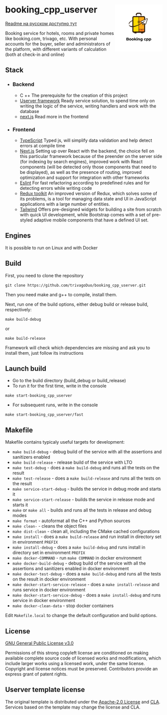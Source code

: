 # booking_cpp_userver <img src="./frontend/public/Logo.png" align='right' width="30%">
[Readme на русском доступно тут](./README_RU.md)

Booking service for hotels, rooms and private homes like booking.com, trivago, etc. With
personal accounts for the buyer, seller and administrators of the platform, with different variants of calculation (both at check-in and online)

## Stack

- ### Backend
    - C ++
      The prerequisite for the creation of this project
    - [Userver framework](https://github.com/userver-framework/userver)
      Ready service solution, to spend time only on writing the logic of the service, writing handlers and work with the database
    - [next.js](https://nextjs.org/)
      Read more in the frontend
- ### Frontend
    - [TypeScript](https://www.typescriptlang.org/)
      Typed js, will simplify data validation and help detect errors at compile time
    - [Next.js](https://nextjs.org/)
      Setting up over React with the backend, the choice fell on this particular framework because of the preender on the server side
  (for indexing by search engines), improved work with React components (will be detected only those components that need to be displayed),
  as well as the presence of routing, improved optimization and support for integration with other frameworks
    - [Eslint](https://eslint.org/)
      For fast refactoring according to predefined rules and for detecting errors while writing code
    - [Redux toolkit](https://redux-toolkit.js.org/)
      An improved version of Redux, which solves some of its problems, is a tool for managing data state and UI in JavaScript applications with a large number of entities.
    - [Tailwind](https://tailwindcss.com/)
      Offers pre-designed widgets for building a site from scratch with quick UI development, while Bootstrap comes with a set of pre-styled
  adaptive mobile components that have a defined UI set.
      

## Engines

It is possible to run on Linux and with Docker

## Build
First, you need to clone the repository
```
git clone https://github.com/trivagoDuo/booking_cpp_userver.git
```
Then you need make and g++ to compile, install them.

Next, run one of the build options, either debug build or release build, respectively:
```
make build-debug
```

or

```
make build-release
```

Framework will check which dependencies are missing and ask you to install them, just follow its instructions

## Launch build

- Go to the build directory (build_debug or build_release)
- To run it for the first time, write in the console
```
make start-booking_cpp_userver
```
- For subsequent runs, write in the console
```
make start-booking_cpp_userver/fast
```

## Makefile

Makefile contains typicaly useful targets for development:

* `make build-debug` - debug build of the service with all the assertions and sanitizers enabled
* `make build-release` - release build of the service with LTO
* `make test-debug` - does a `make build-debug` and runs all the tests on the result
* `make test-release` - does a `make build-release` and runs all the tests on the result
* `make service-start-debug` - builds the service in debug mode and starts it
* `make service-start-release` - builds the service in release mode and starts it
* `make` or `make all` - builds and runs all the tests in release and debug modes
* `make format` - autoformat all the C++ and Python sources
* `make clean-` - cleans the object files
* `make dist-clean` - clean all, including the CMake cached configurations
* `make install` - does a `make build-release` and run install in directory set in environment `PREFIX`
* `make install-debug` - does a `make build-debug` and runs install in directory set in environment `PREFIX`
* `make docker-COMMAND` - run `make COMMAND` in docker environment
* `make docker-build-debug` - debug build of the service with all the assertions and sanitizers enabled in docker environment
* `make docker-test-debug` - does a `make build-debug` and runs all the tests on the result in docker environment
* `make docker-start-service-release` - does a `make install-release` and runs service in docker environment
* `make docker-start-service-debug` - does a `make install-debug` and runs service in docker environment
* `make docker-clean-data` - stop docker containers

Edit `Makefile.local` to change the default configuration and build options.

## License
[GNU General Public License v3.0](./LICENSE)

Permissions of this strong copyleft license are conditioned on making available complete source code of
licensed works and modifications, which include larger works using a licensed work, under the same license.
Copyright and license notices must be preserved. Contributors provide an express grant of patent rights.

## Userver template license

The original template is distributed under the [Apache-2.0 License](https://github.com/userver-framework/userver/blob/develop/LICENSE)
and [CLA](https://github.com/userver-framework/userver/blob/develop/CONTRIBUTING.md). Services based on the template may change
the license and CLA.
